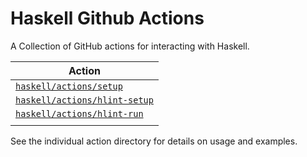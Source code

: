 # Haskell Github Actions

A Collection of GitHub actions for interacting with Haskell.

| Action                                         |
| ----------------------------------             |
| [`haskell/actions/setup`](./setup)             |
| [`haskell/actions/hlint-setup`](./hlint-setup) |
| [`haskell/actions/hlint-run`](./hlint-run)     |
|                                                |

See the individual action directory for details on usage and examples.
